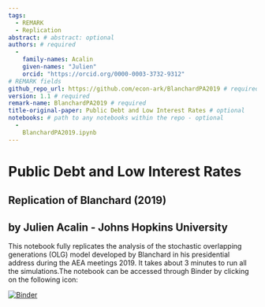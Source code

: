 ```yaml
---
tags:
  - REMARK
  - Replication
abstract: # abstract: optional
authors: # required
  -
    family-names: Acalin
    given-names: "Julien"
    orcid: "https://orcid.org/0000-0003-3732-9312"
# REMARK fields
github_repo_url: https://github.com/econ-ark/BlanchardPA2019 # required
version: 1.1 # required
remark-name: BlanchardPA2019 # required 
title-original-paper: Public Debt and Low Interest Rates # optional 
notebooks: # path to any notebooks within the repo - optional
  - 
    BlanchardPA2019.ipynb
---
```


# Public Debt and Low Interest Rates

## Replication of Blanchard (2019)
 
## by Julien Acalin - Johns Hopkins University
 
This notebook fully replicates the analysis of the stochastic overlapping generations (OLG) model developed by Blanchard in his presidential address during the AEA meetings 2019. It takes about 3 minutes to run all the simulations.The notebook can be accessed through Binder by clicking on the following icon:

[![Binder](https://mybinder.org/badge_logo.svg)](https://mybinder.org/v2/gh/jacalin1/BlanchardPA2019/master)

